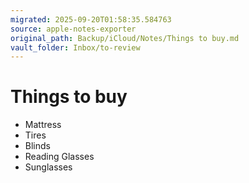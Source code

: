 ```yaml
---
migrated: 2025-09-20T01:58:35.584763
source: apple-notes-exporter
original_path: Backup/iCloud/Notes/Things to buy.md
vault_folder: Inbox/to-review
---
```

# Things to buy

* Mattress
* Tires
* Blinds
* Reading Glasses
* Sunglasses 

